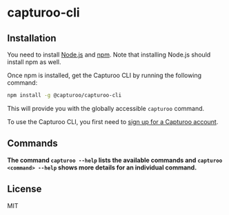 # capturoo-cli

## Installation
You need to install [Node.js](https://nodejs.org/) and [npm](https://npmjs.org/). Note that
installing Node.js should install npm as well.

Once npm is installed, get the Capturoo CLI by running the following command:
``` sh
npm install -g @capturoo/capturoo-cli
```

This will provide you with the globally accessible `capturoo` command.

To use the Capturoo CLI, you first need to [sign up for a Capturoo account](https://www.capturoo.com).

## Commands
**The command `capturoo --help` lists the available commands and `capturoo <command> --help` shows more details for an individual command.**

## License

MIT 
